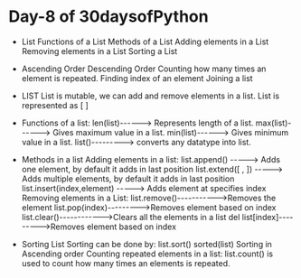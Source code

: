# Day-8 of 30daysofPython

- List
Functions of a List Methods of a List Adding elements in a List Removing elements in a List Sorting a List

- Ascending Order
Descending Order Counting how many times an element is repeated. Finding index of an element Joining a list
- LIST
List is mutable, we can add and remove elements in a list. List is represented as [ ]

- Functions of a list:
len(list)------> Represents length of a list. max(list)------> Gives maximum value in a list. min(list)------> Gives minimum value in a list. list()---------> converts any datatype into list.

- Methods in a list
Adding elements in a list: list.append() -----> Adds one element, by default it adds in last position list.extend([ , ]) -----> Adds multiple elements, by default it adds in last position list.insert(index,element) -----> Adds element at specifies index
Removing elements in a List:
list.remove()----------->Removes the element list.pop(index)--------->Removes element based on index list.clear()------------>Clears all the elements in a list del list[index]--------->Removes element based on index

- Sorting List
Sorting can be done by: list.sort() sorted(list) Sorting in Ascending order
Counting repeated elements in a list:
list.count() is used to count how many times an elements is repeated.
